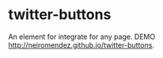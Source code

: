 # twitter-buttons

An element for integrate for any page. 
DEMO
 http://neiromendez.github.io/twitter-buttons.

